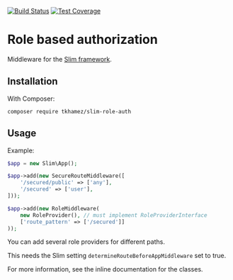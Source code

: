 [![Build Status](https://api.travis-ci.org/tkhamez/slim-role-auth.svg?branch=master)](https://travis-ci.org/tkhamez/slim-role-auth)
[![Test Coverage](https://api.codeclimate.com/v1/badges/72e1c7e619d44ccd001b/test_coverage)](https://codeclimate.com/github/tkhamez/slim-role-auth/test_coverage)

# Role based authorization

Middleware for the [Slim framework](http://www.slimframework.com/).

## Installation

With Composer:

```
composer require tkhamez/slim-role-auth
```

## Usage

Example:

```php
$app = new Slim\App();

$app->add(new SecureRouteMiddleware([
    '/secured/public' => ['any'],
    '/secured' => ['user'],
]));

$app->add(new RoleMiddleware(
    new RoleProvider(), // must implement RoleProviderInterface
    ['route_pattern' => ['/secured']]
));
```
You can add several role providers for different paths.

This needs the Slim setting `determineRouteBeforeAppMiddleware` set to true.

For more information, see the inline documentation for the classes.
